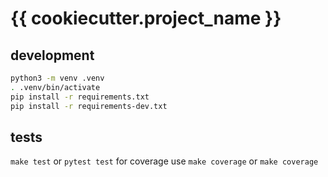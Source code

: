 # {{ cookiecutter.project_name }}

## development

```bash
python3 -m venv .venv
. .venv/bin/activate
pip install -r requirements.txt
pip install -r requirements-dev.txt
```
## tests

`make test` or `pytest test` for coverage use `make coverage` or `make coverage`
